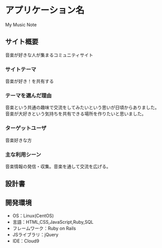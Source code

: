 # アプリケーション名
 My Music Note

## サイト概要
 音楽が好きな人が集まるコミュニティサイト

### サイトテーマ
 音楽が好き！を共有する

### テーマを選んだ理由
 音楽という共通の趣味で交流をしてみたいという思いが日頃からありました。  
 音楽が大好きという気持ちを共有できる場所を作りたいと思いました。

### ターゲットユーザ
 音楽好きな方

### 主な利用シーン
 音楽情報の発信・収集。音楽を通して交流を広げる。

## 設計書


## 開発環境
- OS：Linux(CentOS)
- 言語：HTML,CSS,JavaScript,Ruby,SQL
- フレームワーク：Ruby on Rails
- JSライブラリ：jQuery
- IDE：Cloud9
